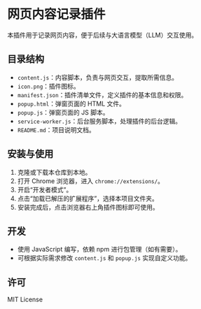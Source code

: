 # 网页内容记录插件

本插件用于记录网页内容，便于后续与大语言模型（LLM）交互使用。

## 目录结构

- `content.js`：内容脚本，负责与网页交互，提取所需信息。
- `icon.png`：插件图标。
- `manifest.json`：插件清单文件，定义插件的基本信息和权限。
- `popup.html`：弹窗页面的 HTML 文件。
- `popup.js`：弹窗页面的 JS 脚本。
- `service-worker.js`：后台服务脚本，处理插件的后台逻辑。
- `README.md`：项目说明文档。

## 安装与使用

1. 克隆或下载本仓库到本地。
2. 打开 Chrome 浏览器，进入 `chrome://extensions/`。
3. 开启“开发者模式”。
4. 点击“加载已解压的扩展程序”，选择本项目文件夹。
5. 安装完成后，点击浏览器右上角插件图标即可使用。

## 开发

- 使用 JavaScript 编写，依赖 npm 进行包管理（如有需要）。
- 可根据实际需求修改 `content.js` 和 `popup.js` 实现自定义功能。

## 许可

MIT License